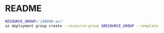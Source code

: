 # README

```bash
RESOURCE_GROUP='190800-acr'
az deployment group create --resource-group $RESOURCE_GROUP --template-file azuredeploy.json
```
